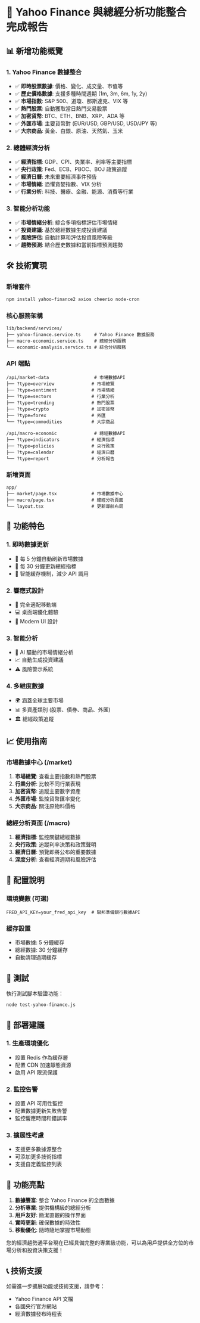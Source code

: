 # 🚀 Yahoo Finance 與總經分析功能整合完成報告

## 📊 新增功能概覽

### 1. Yahoo Finance 數據整合

- ✅ **即時股票數據**: 價格、變化、成交量、市值等
- ✅ **歷史價格數據**: 支援多種時間週期 (1m, 3m, 6m, 1y, 2y)
- ✅ **市場指數**: S&P 500、道瓊、那斯達克、VIX 等
- ✅ **熱門股票**: 自動獲取當日熱門交易股票
- ✅ **加密貨幣**: BTC、ETH、BNB、XRP、ADA 等
- ✅ **外匯市場**: 主要貨幣對 (EUR/USD, GBP/USD, USD/JPY 等)
- ✅ **大宗商品**: 黃金、白銀、原油、天然氣、玉米

### 2. 總體經濟分析

- ✅ **經濟指標**: GDP、CPI、失業率、利率等主要指標
- ✅ **央行政策**: Fed、ECB、PBOC、BOJ 政策追蹤
- ✅ **經濟日曆**: 未來重要經濟事件預告
- ✅ **市場情緒**: 恐懼貪婪指數、VIX 分析
- ✅ **行業分析**: 科技、醫療、金融、能源、消費等行業

### 3. 智能分析功能

- ✅ **市場情緒分析**: 綜合多項指標評估市場情緒
- ✅ **投資建議**: 基於總經數據生成投資建議
- ✅ **風險評估**: 自動計算和評估投資風險等級
- ✅ **趨勢預測**: 結合歷史數據和當前指標預測趨勢

## 🛠️ 技術實現

### 新增套件

```bash
npm install yahoo-finance2 axios cheerio node-cron
```

### 核心服務架構

```
lib/backend/services/
├── yahoo-finance.service.ts     # Yahoo Finance 數據服務
├── macro-economic.service.ts    # 總經分析服務
└── economic-analysis.service.ts # 綜合分析服務
```

### API 端點

```
/api/market-data                 # 市場數據API
├── ?type=overview              # 市場總覽
├── ?type=sentiment             # 市場情緒
├── ?type=sectors               # 行業分析
├── ?type=trending              # 熱門股票
├── ?type=crypto                # 加密貨幣
├── ?type=forex                 # 外匯
└── ?type=commodities           # 大宗商品

/api/macro-economic              # 總經數據API
├── ?type=indicators            # 經濟指標
├── ?type=policies              # 央行政策
├── ?type=calendar              # 經濟日曆
└── ?type=report                # 分析報告
```

### 新增頁面

```
app/
├── market/page.tsx             # 市場數據中心
├── macro/page.tsx              # 總經分析頁面
└── layout.tsx                  # 更新導航布局
```

## 🎯 功能特色

### 1. 即時數據更新

- 🔄 每 5 分鐘自動刷新市場數據
- 🔄 每 30 分鐘更新總經指標
- 💾 智能緩存機制，減少 API 調用

### 2. 響應式設計

- 📱 完全適配移動端
- 💻 桌面端優化體驗
- 🎨 Modern UI 設計

### 3. 智能分析

- 🤖 AI 驅動的市場情緒分析
- 📈 自動生成投資建議
- ⚠️ 風險警示系統

### 4. 多維度數據

- 🌍 涵蓋全球主要市場
- 📊 多資產類別 (股票、債券、商品、外匯)
- 🏛️ 總經政策追蹤

## 📈 使用指南

### 市場數據中心 (/market)

1. **市場總覽**: 查看主要指數和熱門股票
2. **行業分析**: 比較不同行業表現
3. **加密貨幣**: 追蹤主要數字資產
4. **外匯市場**: 監控貨幣匯率變化
5. **大宗商品**: 關注原物料價格

### 總經分析頁面 (/macro)

1. **經濟指標**: 監控關鍵總經數據
2. **央行政策**: 追蹤利率決策和政策聲明
3. **經濟日曆**: 預覽即將公布的重要數據
4. **深度分析**: 查看經濟週期和風險評估

## 🔧 配置說明

### 環境變數 (可選)

```env
FRED_API_KEY=your_fred_api_key  # 聯邦準備銀行數據API
```

### 緩存設置

- 市場數據: 5 分鐘緩存
- 總經數據: 30 分鐘緩存
- 自動清理過期緩存

## 🧪 測試

執行測試腳本驗證功能：

```bash
node test-yahoo-finance.js
```

## 🚀 部署建議

### 1. 生產環境優化

- 設置 Redis 作為緩存層
- 配置 CDN 加速靜態資源
- 啟用 API 限流保護

### 2. 監控告警

- 設置 API 可用性監控
- 配置數據更新失敗告警
- 監控響應時間和錯誤率

### 3. 擴展性考慮

- 支援更多數據源整合
- 可添加更多技術指標
- 支援自定義監控列表

## 🎉 功能亮點

1. **數據豐富**: 整合 Yahoo Finance 的全面數據
2. **分析專業**: 提供機構級的總經分析
3. **用戶友好**: 簡潔直觀的操作界面
4. **實時更新**: 確保數據的時效性
5. **移動優化**: 隨時隨地掌握市場動態

您的經濟趨勢通平台現在已經具備完整的專業級功能，可以為用戶提供全方位的市場分析和投資決策支援！

## 📞 技術支援

如需進一步擴展功能或技術支援，請參考：

- Yahoo Finance API 文檔
- 各國央行官方網站
- 經濟數據發布時程表
